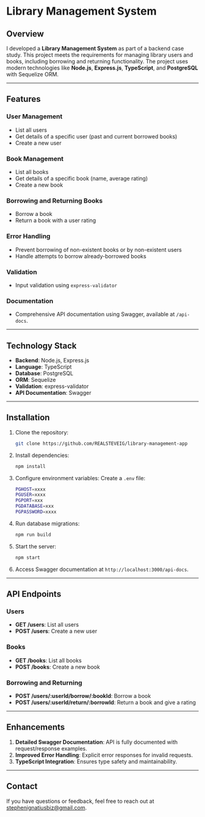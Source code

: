# Library Management System

## Overview
I developed a **Library Management System** as part of a backend case study. This project meets the requirements for managing library users and books, including borrowing and returning functionality. The project uses modern technologies like **Node.js**, **Express.js**, **TypeScript**, and **PostgreSQL** with Sequelize ORM.

---

## Features

### User Management
- List all users
- Get details of a specific user (past and current borrowed books)
- Create a new user

### Book Management
- List all books
- Get details of a specific book (name, average rating)
- Create a new book

### Borrowing and Returning Books
- Borrow a book
- Return a book with a user rating

### Error Handling
- Prevent borrowing of non-existent books or by non-existent users
- Handle attempts to borrow already-borrowed books

### Validation
- Input validation using `express-validator`

### Documentation
- Comprehensive API documentation using Swagger, available at `/api-docs`.

---

## Technology Stack
- **Backend**: Node.js, Express.js
- **Language**: TypeScript
- **Database**: PostgreSQL
- **ORM**: Sequelize
- **Validation**: express-validator
- **API Documentation**: Swagger

---

## Installation
1. Clone the repository:
   ```bash
   git clone https://github.com/REALSTEVEIG/library-management-app


2. Install dependencies:
   ```bash
   npm install
   ```

3. Configure environment variables:
   Create a `.env` file:
   ```bash
   PGHOST=xxxx
   PGUSER=xxxx
   PGPORT=xxx
   PGDATABASE=xxx
   PGPASSWORD=xxxx
   ```

4. Run database migrations:
   ```bash
   npm run build
   ```

5. Start the server:
   ```bash
   npm start
   ```

6. Access Swagger documentation at `http://localhost:3000/api-docs`.

---

## API Endpoints

### Users
- **GET /users**: List all users
- **POST /users**: Create a new user

### Books
- **GET /books**: List all books
- **POST /books**: Create a new book

### Borrowing and Returning
- **POST /users/:userId/borrow/:bookId**: Borrow a book
- **POST /users/:userId/return/:borrowId**: Return a book and give a rating

---

## Enhancements
1. **Detailed Swagger Documentation**: API is fully documented with request/response examples.
2. **Improved Error Handling**: Explicit error responses for invalid requests.
3. **TypeScript Integration**: Ensures type safety and maintainability.

---

## Contact
If you have questions or feedback, feel free to reach out at stephenignatiusbiz@gmail.com.
```
